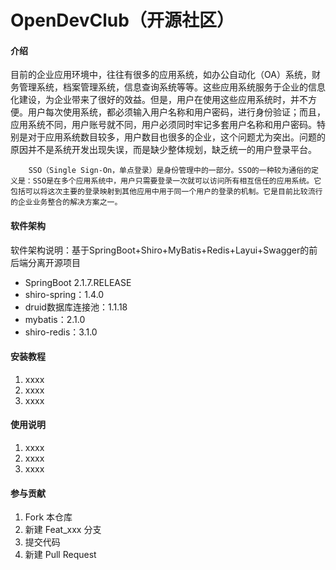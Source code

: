 # OpenDevClub（开源社区）

#### 介绍

​		目前的企业应用环境中，往往有很多的应用系统，如办公自动化（OA）系统，财务管理系统，档案管理系统，信息查询系统等等。这些应用系统服务于企业的信息化建设，为企业带来了很好的效益。但是，用户在使用这些应用系统时，并不方便。用户每次使用系统，都必须输入用户名称和用户密码，进行身份验证；而且，应用系统不同，用户账号就不同，用户必须同时牢记多套用户名称和用户密码。特别是对于应用系统数目较多，用户数目也很多的企业，这个问题尤为突出。问题的原因并不是系统开发出现失误，而是缺少整体规划，缺乏统一的用户登录平台。

 		SSO（Single Sign-On，单点登录）是身份管理中的一部分。SSO的一种较为通俗的定义是：SSO是在多个应用系统中，用户只需要登录一次就可以访问所有相互信任的应用系统。它包括可以将这次主要的登录映射到其他应用中用于同一个用户的登录的机制。它是目前比较流行的企业业务整合的解决方案之一。

#### 软件架构

软件架构说明：基于SpringBoot+Shiro+MyBatis+Redis+Layui+Swagger的前后端分离开源项目

- SpringBoot 2.1.7.RELEASE
- shiro-spring：1.4.0
- druid数据库连接池：1.1.18
- mybatis：2.1.0
- shiro-redis：3.1.0

#### 安装教程

1. xxxx
2. xxxx
3. xxxx

#### 使用说明

1. xxxx
2. xxxx
3. xxxx

#### 参与贡献

1. Fork 本仓库
2. 新建 Feat_xxx 分支
3. 提交代码
4. 新建 Pull Request